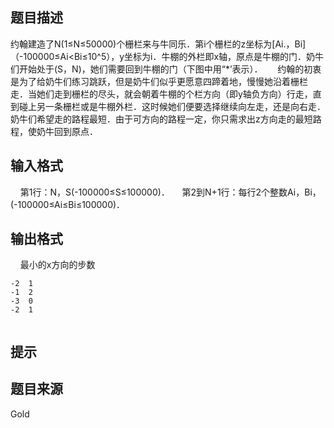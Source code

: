 


## 题目描述
约翰建造了N(1≤N≤50000)个栅栏来与牛同乐．第i个栅栏的z坐标为[Ai.，Bi]（-100000≤Ai<Bi≤10^5），y坐标为i．牛棚的外栏即x轴，原点是牛棚的门．奶牛们开始处于(S，N)，她们需要回到牛棚的门（下图中用“*’表示）．
 
 
 约翰的初衷是为了给奶牛们练习跳跃，但是奶牛们似乎更愿意四蹄着地，慢慢她沿着栅栏
走．当她们走到栅栏的尽头，就会朝着牛棚的个栏方向（即y轴负方向）行走，直到碰上另一条栅栏或是牛棚外栏．这时候她们便要选择继续向左走，还是向右走．奶牛们希望走的路程最短．由于可方向的路程一定，你只需求出z方向走的最短路程，使奶牛回到原点．
## 输入格式
    第1行：N，S(-100000≤S≤100000)．
    第2到N+1行：每行2个整数Ai，Bi，(-100000≤Ai≤Bi≤100000)．
## 输出格式
    最小的x方向的步数

```input14  0
-2  1
-1  2
-3  0
-2  1

```

```output1    4
```

## 提示
## 题目来源
Gold


